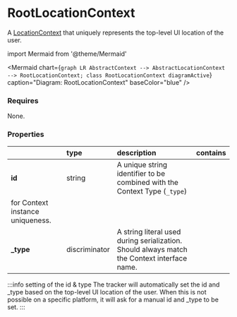 # RootLocationContext

A [LocationContext](/taxonomy/reference/location-contexts/overview.md) that uniquely represents the top-level UI location of the user.

import Mermaid from '@theme/Mermaid'

<Mermaid chart={`
    graph LR
      AbstractContext --> AbstractLocationContext --> RootLocationContext;
    class RootLocationContext diagramActive
  `}
  caption="Diagram: RootLocationContext"
  baseColor="blue"
/>

### Requires

None.

### Properties

|           | type          | description                                                                                                 | contains |
|:----------|:--------------|:------------------------------------------------------------------------------------------------------------|:---------|
| **id**    | string        | A unique string identifier to be combined with the Context Type (`_type`) 
for Context instance uniqueness. |          |
| **_type** | discriminator | A string literal used during serialization. Should always match the Context interface name.                 |          |

:::info setting of the id & type
The tracker will automatically set the id and _type based on the top-level UI location of the user. When this is not possible on a specific platform, it will ask for a manual id and _type to be set.
:::
